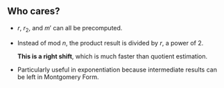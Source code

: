 ## Who cares?

* $r$, $r_2$, and $m'$ can all be precomputed.
* Instead of $\text{mod}\ n$, the product result is divided by $r$, a
  power of 2.
  
  **This is a right shift**, which is much faster than
  quotient estimation.

* Particularly useful in exponentiation because intermediate results
  can be left in Montgomery Form.
